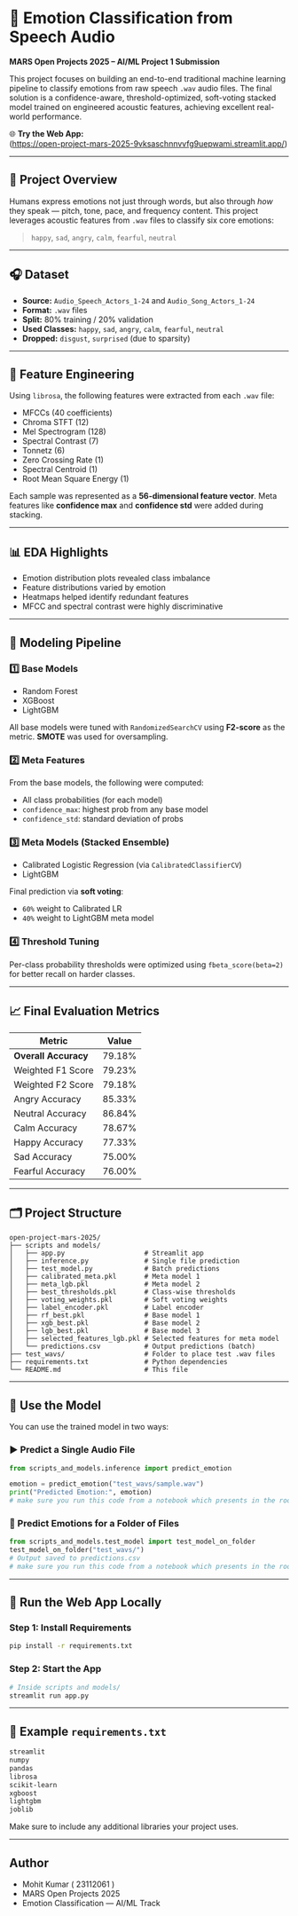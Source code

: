
# 🎤 Emotion Classification from Speech Audio

**MARS Open Projects 2025 – AI/ML Project 1 Submission**

This project focuses on building an end-to-end traditional machine learning pipeline to classify emotions from raw speech `.wav` audio files. The final solution is a confidence-aware, threshold-optimized, soft-voting stacked model trained on engineered acoustic features, achieving excellent real-world performance.

🌐 **Try the Web App:**  
(https://open-project-mars-2025-9vksaschnnvvfg9uepwami.streamlit.app/) 


---

## 📌 Project Overview

Humans express emotions not just through words, but also through *how* they speak — pitch, tone, pace, and frequency content. This project leverages acoustic features from `.wav` files to classify six core emotions:

> `happy`, `sad`, `angry`, `calm`, `fearful`, `neutral`

---

## 🎧 Dataset

- **Source:** `Audio_Speech_Actors_1-24` and `Audio_Song_Actors_1-24`
- **Format:** `.wav` files
- **Split:** 80% training / 20% validation
- **Used Classes:** `happy`, `sad`, `angry`, `calm`, `fearful`, `neutral`
- **Dropped:** `disgust`, `surprised` (due to sparsity)

---

## 🧪 Feature Engineering

Using `librosa`, the following features were extracted from each `.wav` file:

- MFCCs (40 coefficients)
- Chroma STFT (12)
- Mel Spectrogram (128)
- Spectral Contrast (7)
- Tonnetz (6)
- Zero Crossing Rate (1)
- Spectral Centroid (1)
- Root Mean Square Energy (1)

Each sample was represented as a **56-dimensional feature vector**. Meta features like **confidence max** and **confidence std** were added during stacking.

---

## 📊 EDA Highlights

- Emotion distribution plots revealed class imbalance
- Feature distributions varied by emotion
- Heatmaps helped identify redundant features
- MFCC and spectral contrast were highly discriminative

---

## 🧠 Modeling Pipeline

### 1️⃣ Base Models

- Random Forest  
- XGBoost  
- LightGBM  

All base models were tuned with `RandomizedSearchCV` using **F2-score** as the metric. **SMOTE** was used for oversampling.

### 2️⃣ Meta Features

From the base models, the following were computed:

- All class probabilities (for each model)
- `confidence_max`: highest prob from any base model
- `confidence_std`: standard deviation of probs

### 3️⃣ Meta Models (Stacked Ensemble)

- Calibrated Logistic Regression (via `CalibratedClassifierCV`)
- LightGBM

Final prediction via **soft voting**:
- `60%` weight to Calibrated LR
- `40%` weight to LightGBM meta model

### 4️⃣ Threshold Tuning

Per-class probability thresholds were optimized using `fbeta_score(beta=2)` for better recall on harder classes.

---

## 📈 Final Evaluation Metrics

| Metric                  | Value        |
|-------------------------|--------------|
| **Overall Accuracy**    | 79.18%       |
| Weighted F1 Score       | 79.23%       |
| Weighted F2 Score       | 79.18%       |
| Angry Accuracy          | 85.33%       |
| Neutral Accuracy        | 86.84%       |
| Calm Accuracy           | 78.67%       |
| Happy Accuracy          | 77.33%       |
| Sad Accuracy            | 75.00%       |
| Fearful Accuracy        | 76.00%       |

---

## 🗂️ Project Structure

```text
open-project-mars-2025/
├── scripts and models/
│   ├── app.py                    # Streamlit app
│   ├── inference.py              # Single file prediction
│   ├── test_model.py             # Batch predictions
│   ├── calibrated_meta.pkl       # Meta model 1
│   ├── meta_lgb.pkl              # Meta model 2
│   ├── best_thresholds.pkl       # Class-wise thresholds
│   ├── voting_weights.pkl        # Soft voting weights
│   ├── label_encoder.pkl         # Label encoder
│   ├── rf_best.pkl               # Base model 1
│   ├── xgb_best.pkl              # Base model 2
│   ├── lgb_best.pkl              # Base model 3
│   ├── selected_features_lgb.pkl # Selected features for meta model
│   └── predictions.csv           # Output predictions (batch)
├── test_wavs/                    # Folder to place test .wav files
├── requirements.txt              # Python dependencies
└── README.md                     # This file
````

---

## 🧪 Use the Model

You can use the trained model in two ways:

### ▶️ Predict a Single Audio File

```python
from scripts_and_models.inference import predict_emotion

emotion = predict_emotion("test_wavs/sample.wav")
print("Predicted Emotion:", emotion)
# make sure you run this code from a notebook which presents in the root folder and name of file that is predicted is sample.wav(name can be change according to the file)
```

### 📁 Predict Emotions for a Folder of Files

```python
from scripts_and_models.test_model import test_model_on_folder
test_model_on_folder("test_wavs/")
# Output saved to predictions.csv
# make sure you run this code from a notebook which presents in the root folder
```

---

## 🚀 Run the Web App Locally

### Step 1: Install Requirements

```bash
pip install -r requirements.txt
```

### Step 2: Start the App

```bash
# Inside scripts and models/
streamlit run app.py
```

---



## 📃 Example `requirements.txt`

```txt
streamlit
numpy
pandas
librosa
scikit-learn
xgboost
lightgbm
joblib
```

Make sure to include any additional libraries your project uses.

---

##  Author

* Mohit Kumar ( 23112061 )
* MARS Open Projects 2025
* Emotion Classification — AI/ML Track





